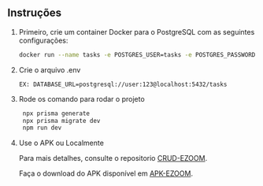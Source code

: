 ## Instruções

1. Primeiro, crie um container Docker para o PostgreSQL com as seguintes configurações:

   ```bash
   docker run --name tasks -e POSTGRES_USER=tasks -e POSTGRES_PASSWORD=123 -e POSTGRES_DB=taks -p 5432:5432 -d postgres

2. Crie o arquivo .env

   ``` EX: DATABASE_URL=postgresql://user:123@localhost:5432/tasks ```

3. Rode os comando para rodar o projeto

   ```bash
    npx prisma generate
    npx prisma migrate dev
    npm run dev
   ```
4. Use o APK ou Localmente
   
    Para mais detalhes, consulte o repositorio [CRUD-EZOOM](https://github.com/MatheusMed/app_crud_ezoom).

     Faça o download do APK disponível em [APK-EZOOM](https://github.com/MatheusMed/app_crud_ezoom/releases).



